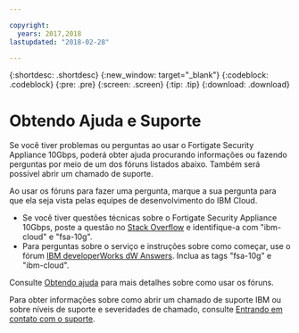 ```yaml
---

copyright:
  years: 2017,2018
lastupdated: "2018-02-28"

---
```


{:shortdesc: .shortdesc}
{:new_window: target="_blank"}
{:codeblock: .codeblock}
{:pre: .pre}
{:screen: .screen}
{:tip: .tip}
{:download: .download}

# Obtendo Ajuda e Suporte

Se você tiver problemas ou perguntas ao usar o Fortigate Security Appliance 10Gbps, poderá obter ajuda procurando informações ou fazendo perguntas por meio de um dos fóruns listados abaixo. Também será possível abrir um chamado de suporte.

Ao usar os fóruns para fazer uma pergunta, marque a sua pergunta para que ela seja vista pelas equipes de desenvolvimento do IBM Cloud.

* Se você tiver questões técnicas sobre o Fortigate Security Appliance 10Gbps, poste a questão no [Stack Overflow](https://stackoverflow.com/search?q=fsa-10g+ibm-cloud) e identifique-a com "ibm-cloud" e "fsa-10g".
* Para perguntas sobre o serviço e instruções sobre como começar, use o fórum [IBM developerWorks dW Answers](https://developer.ibm.com/answers/topics/fsa-10g.html?smartspace=ibm-cloud). Inclua as tags "fsa-10g" e "ibm-cloud".

Consulte
[Obtendo
ajuda](https://console.bluemix.net/docs/support/index.html#getting-help) para mais detalhes sobre como usar os fóruns.

Para obter informações sobre como abrir um chamado de suporte IBM ou sobre níveis de suporte e severidades de chamado, consulte [Entrando em contato com o suporte](https://console.bluemix.net/docs/support/index.html#contacting-support).

